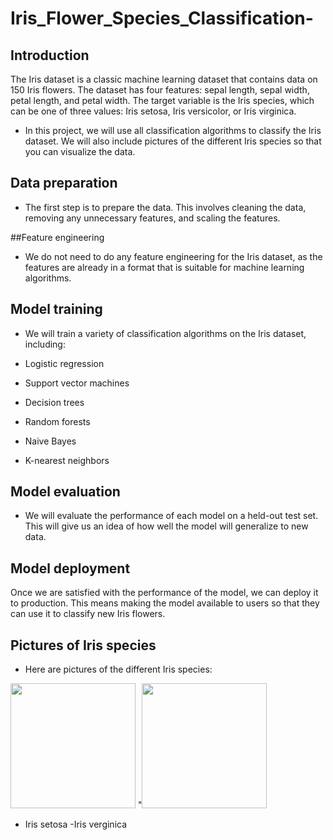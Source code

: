# Iris_Flower_Species_Classification-

## Introduction
The Iris dataset is a classic machine learning dataset that contains data on 150 Iris flowers. The dataset has four features: sepal length, sepal width, petal length, and petal width. The target variable is the Iris species, which can be one of three values: Iris setosa, Iris versicolor, or Iris virginica.

- In this project, we will use all classification algorithms to classify the Iris dataset. We will also include pictures of the different Iris species so that you can visualize the data.

## Data preparation
- The first step is to prepare the data. This involves cleaning the data, removing any unnecessary features, and scaling the features.

##Feature engineering
- We do not need to do any feature engineering for the Iris dataset, as the features are already in a format that is suitable for machine learning algorithms.

## Model training
- We will train a variety of classification algorithms on the Iris dataset, including:

- Logistic regression
- Support vector machines
- Decision trees
- Random forests
- Naive Bayes
- K-nearest neighbors
  
## Model evaluation
- We will evaluate the performance of each model on a held-out test set. This will give us an idea of how well the model will generalize to new data.

## Model deployment
Once we are satisfied with the performance of the model, we can deploy it to production. This means making the model available to users so that they can use it to classify new Iris flowers.

## Pictures of Iris species
- Here are pictures of the different Iris species:


<img src = "http://www.phytoimages.siu.edu/users/Cusman1/5_30_14/DSCF0206Irissetosa.jpg" width="200" height="200"> "<img src = "http://www.phytoimages.siu.edu/users/Cusman1/5_30_14/DSCF0206Irissetosa.jpg" width="200" height="200">


- Iris setosa             -Iris verginica
